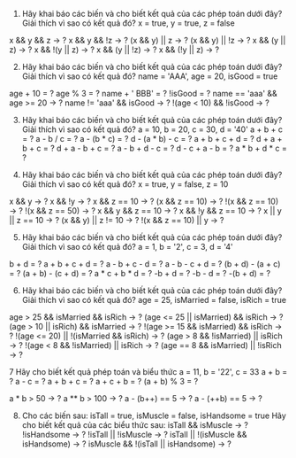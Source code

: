 1. Hãy khai báo các biến và cho biết kết quả của các phép toán dưới đây?  Giải thích vì sao có kết quả đó?
x = true, y = true, z = false

x && y && z → ?
x && y && !z → ?
(x && y) || z → ?
(x && y) || !z → ?
x && (y || z) → ?
x && !(y || z) → ?
x && (y || !z) → ?
x && (!y || z) → ?

2. Hãy khai báo các biến và cho biết kết quả của các phép toán dưới đây?  Giải thích vì sao có kết quả đó?
name = 'AAA', age = 20, isGood = true

age + 10 = ?
age % 3 = ?
name + ' BBB' = ?
!isGood = ?
name == 'aaa' && age >= 20 → ?
name != 'aaa' && isGood → ?
!(age < 10) && !isGood → ?

3. Hãy khai báo các biến và cho biết kết quả của các phép toán dưới đây?  Giải thích vì sao có kết quả đó?
a = 10, b = 20, c = 30, d = '40'
a + b + c = ? 
a - b / c = ?
a - (b * c) = ? 
d - (a * b) - c = ? 
a + b + c + d = ? 
d + a + b + c = ? 
d + a - b + c = ? 
a - b + d - c = ? 
d - c + a - b = ?
a * b + d * c = ? 

4. Hãy khai báo các biến và cho biết kết quả của các phép toán dưới đây? Giải thích vì sao có kết quả đó?
x = true, y = false, z = 10

x && y → ?
x && !y → ?
x && z == 10 → ?
(x && z == 10) → ?
!(x && z == 10) → ?
!(x && z == 50) → ?
x && y && z == 10 → ?
x && !y && z == 10 → ?
x || y || z == 10 → ?
(x && y) || z != 10 → ?
!(x && z == 10) || y → ?

5. Hãy khai báo các biến và cho biết kết quả của các phép toán dưới đây? Giải thích vì sao có kết quả đó?
a = 1, b = '2', c = 3, d = '4'

b + d = ? 
a + b + c + d = ? 
a - b + c - d = ? 
a - b - c + d = ? 
(b + d) - (a + c) = ? 
(a + b) - (c + d) = ? 
a * c + b * d = ?
-b + d = ? 
-b - d = ? 
-(b + d) = ? 

6. Hãy khai báo các biến và cho biết kết quả của các phép toán dưới đây? Giải thích vì sao có kết quả đó?
age = 25, isMarried = false, isRich = true

age > 25 && isMarried && isRich → ?
(age <= 25 || isMarried) && isRich → ?
(age > 10 || isRich) && isMarried → ?
!(age >= 15 && isMarried) && isRich → ?
!(age <= 20) || !(isMarried && isRich) → ?
(age > 8 && !isMarried) || isRich → ?
!(age < 8 && !isMarried) || isRich → ?
(age == 8 && isMarried) || !isRich → ?

7 Hãy cho biết kết quả phép toán và biểu thức
a = 11, b = '22', c = 33
a + b = ?
a - c = ?
a + b + c = ?
a + c + b = ?
(a + b) % 3 = ?

a * b > 50 → ?
a ** b > 100 → ?
a - (b++) == 5 → ?
a - (++b) == 5 → ?

8. Cho các biến sau: 
isTall = true, isMuscle = false, isHandsome = true
Hãy cho biết kết quả của các biểu thức sau:
isTall && isMuscle → ?
!isHandsome → ?
!isTall || !isMuscle → ?
isTall || !(isMuscle && isHandsome) → ?
isMuscle && !(isTall || isHandsome) → ?
